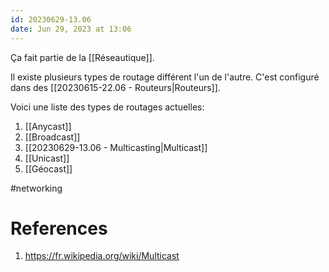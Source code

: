 ```yaml
---
id: 20230629-13.06
date: Jun 29, 2023 at 13:06
---
```


Ça fait partie de la [[Réseautique]].

Il existe plusieurs types de routage différent l'un de l'autre. C'est configuré dans des [[20230615-22.06 - Routeurs|Routeurs]].

Voici une liste des types de routages actuelles:
1. [[Anycast]]
2. [[Broadcast]]
3. [[20230629-13.06 - Multicasting|Multicast]]
4. [[Unicast]]
5. [[Géocast]]

#networking 

# References
1. https://fr.wikipedia.org/wiki/Multicast